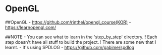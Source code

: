 # OpenGL

##OpenGL
    - https://github.com/rinthel/opengl_course(KOR)
    - https://learnopengl.com/

##NOTE
    - You can see what to learn in the 'step_by_step' directory.
        ! Each step doesn't have all stuff to build the project.
        ! There are some new that I learnt.
    - It's using SPDLOG
        - https://github.com/gabime/spdlog
    
